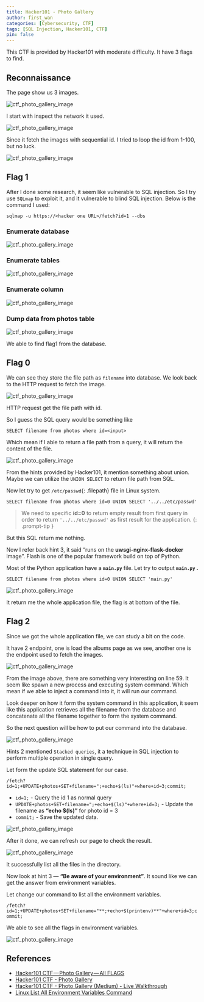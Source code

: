 ```yaml
---
title: Hacker101 - Photo Gallery
author: first_wan
categories: [Cybersecurity, CTF]
tags: [SQL Injection, Hacker101, CTF]
pin: false
---
```


This CTF is provided by Hacker101 with moderate difficulty. It have 3 flags to find.

## Reconnaissance

The page show us 3 images. 

![ctf_photo_gallery_image](/blogs/ctf_photo_gallery/reconnaissance_1.png)

I start with inspect the network it used.

![ctf_photo_gallery_image](/blogs/ctf_photo_gallery/reconnaissance_2.png)

Since it fetch the images with sequential id. I tried to loop the id from 1-100, but no luck.

![ctf_photo_gallery_image](/blogs/ctf_photo_gallery/reconnaissance_3.png)

## Flag 1

After I done some research, it seem like vulnerable to SQL injection. So I try use `SQLmap` to exploit it, and it vulnerable to blind SQL injection. Below is the command I used:

`sqlmap -u https://<hacker one URL>/fetch?id=1 --dbs`

### Enumerate database

![ctf_photo_gallery_image](/blogs/ctf_photo_gallery/flag1_1.png)

### Enumerate tables

![ctf_photo_gallery_image](/blogs/ctf_photo_gallery/flag1_2.png)

### Enumerate column

![ctf_photo_gallery_image](/blogs/ctf_photo_gallery/flag1_3.png)

### Dump data from photos table

![ctf_photo_gallery_image](/blogs/ctf_photo_gallery/flag1_4.png)

We able to find flag1 from the database.

## Flag 0

We can see they store the file path as `filename` into database. We look back to the HTTP request to fetch the image.

![ctf_photo_gallery_image](/blogs/ctf_photo_gallery/flag0_1.png)

HTTP request get the file path with id.

So I guess the SQL query would be something like

`SELECT filename from photos where id=<input>` 

Which mean if I able to return a file path from a query, it will return the content of the file.

![ctf_photo_gallery_image](/blogs/ctf_photo_gallery/flag0_2.png)

From the hints provided by Hacker101, it mention something about union. Maybe we can utilize the `UNION SELECT` to return file path from SQL.

Now let try to get `/etc/passwd`{: .filepath} file in Linux system.

`SELECT filename from photos where id=0 UNION SELECT '../../etc/passwd'` 

> We need to specific **id=0** to return empty result from first query in order to return `'../../etc/passwd'` as first result for the application.
{: .prompt-tip }

But this SQL return me nothing. 

Now I refer back hint 3, it said “runs on the **uwsgi-nginx-flask-docker** image”. Flash is one of the popular framework build on top of Python.

Most of the Python application have a **`main.py`** file. Let try to output **`main.py` .**

`SELECT filename from photos where id=0 UNION SELECT 'main.py'`

![ctf_photo_gallery_image](/blogs/ctf_photo_gallery/flag0_3.png)

It return me the whole application file, the flag is at bottom of the file.

## Flag 2

Since we got the whole application file, we can study a bit on the code.

It have 2 endpoint, one is load the albums page as we see, another one is the endpoint used to fetch the images.

![ctf_photo_gallery_image](/blogs/ctf_photo_gallery/flag2_1.png)

From the image above, there are something very interesting on line 59. It seem like spawn a new process and executing system command. Which mean if we able to inject a command into it, it will run our command.

Look deeper on how it form the system command in this application, it seem like this application retrieves all the filename from the database and concatenate all the filename together to form the system command.

So the next question will be how to put our command into the database.

![ctf_photo_gallery_image](/blogs/ctf_photo_gallery/flag2_2.png)

Hints 2 mentioned `Stacked queries`, it a technique in SQL injection to perform multiple operation in single query.

Let form the update SQL statement for our case.

`/fetch?id=1;+UPDATE+photos+SET+filename=";+echo+$(ls)"+where+id=3;commit;`

- `id=1;` - Query the id 1 as normal query
- `UPDATE+photos+SET+filename=";+echo+$(ls)"+where+id=3;` - Update the filename as **“echo $(ls)”** for photo id = 3
- `commit;` - Save the updated data.

![ctf_photo_gallery_image](/blogs/ctf_photo_gallery/flag2_3.png)

After it done, we can refresh our page to check the result.

![ctf_photo_gallery_image](/blogs/ctf_photo_gallery/flag2_4.png)

It successfully list all the files in the directory.

Now look at hint 3 — **“Be aware of your environment”**. It sound like we can get the answer from environment variables.

Let change our command to list all the environment variables.

`/fetch?id=1;+UPDATE+photos+SET+filename="**;+echo+$(printenv)**"+where+id=3;commit;`

We able to see all the flags in environment variables.

![ctf_photo_gallery_image](/blogs/ctf_photo_gallery/flag2_5.png)

## References

- [Hacker101 CTF — Photo Gallery — All FLAGS](https://medium.com/@gus3rmr/hacker101-ctf-photo-gallery-all-flags-25c0136b10e2)
- [Hacker101 CTF - Photo Gallery](https://dev.to/caffiendkitten/hacker101-ctf-photo-gallery-4foi)
- [Hacker101 CTF - Photo Gallery (Medium) - Live Walkthrough](https://www.youtube.com/watch?v=HDOm7ZmSjJw)
- [Linux List All Environment Variables Command](https://www.cyberciti.biz/faq/linux-list-all-environment-variables-env-command/)
